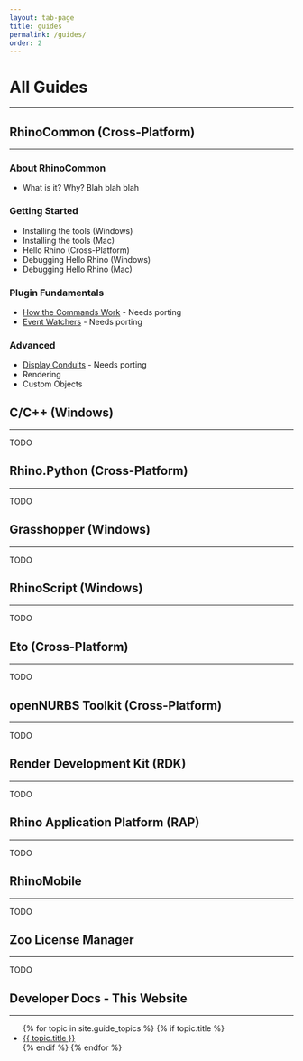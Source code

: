 ```yaml
---
layout: tab-page
title: guides
permalink: /guides/
order: 2
---
```


# All Guides
---


## RhinoCommon (Cross-Platform)
---

### About RhinoCommon

- What is it?  Why?  Blah blah blah

### Getting Started

- Installing the tools (Windows)
- Installing the tools (Mac)
- Hello Rhino (Cross-Platform)
- Debugging Hello Rhino (Windows)
- Debugging Hello Rhino (Mac)

### Plugin Fundamentals

- [How the Commands Work](http://wiki.mcneel.com/developer/runrhinocommandfromplugincommand) - Needs porting
- [Event Watchers](http://wiki.mcneel.com/developer/rhinocommonsamples/dotneteventwatcher) - Needs porting

### Advanced

- [Display Conduits](http://wiki.mcneel.com/developer/rhinocommonsamples/displayconduit) - Needs porting
- Rendering
- Custom Objects

## C/C++ (Windows)
---

TODO

## Rhino.Python (Cross-Platform)
---

TODO

## Grasshopper (Windows)
---

TODO

## RhinoScript (Windows)
---

TODO

## Eto (Cross-Platform)
---

TODO


## openNURBS Toolkit (Cross-Platform)
---

TODO


## Render Development Kit (RDK)
---

TODO


## Rhino Application Platform (RAP)
---

TODO


## RhinoMobile
---

TODO


## Zoo License Manager
---

TODO


## Developer Docs - This Website
---

<div class="trigger">
  <ul>
  {% for topic in site.guide_topics %}
    {% if topic.title %}
    <li><a class="page-link" href="{{ topic.url | prepend: site.baseurl }}">{{ topic.title }}</a></li>
    {% endif %}
  {% endfor %}
  </ul>
</div>
